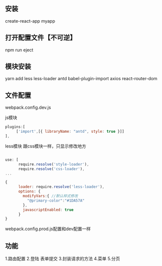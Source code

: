 

## 安装

create-react-app  myapp

## 打开配置文件【不可逆】

npm run eject

## 模块安装

yarn add less less-loader antd babel-plugin-import axios react-router-dom

## 文件配置

webpack.config.dev.js

js模块
```js
plugins:[
     ['import',[{ libraryName: "antd", style: true }]]
],

```
less模块
跟css模块一样，只显示修改地方
```js

use: [
      require.resolve('style-loader'),
      require.resolve('css-loader'),
...

{
      loader: require.resolve('less-loader'),
      options: {
        modifyVars:{ //默认样式修改
          "@primary-color":"#1DA57A"
        },
        javascriptEnabled: true
      }
}
```

webpack.config.prod.js配置和dev配置一样 


## 功能

  1.路由配置
  2.登陆 表单提交
  3.封装请求的方法
  4.菜单
  5.分页




